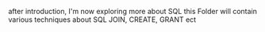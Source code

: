 after introduction, I'm now exploring more about SQL
this Folder will contain various techniques about SQL
JOIN, CREATE, GRANT ect